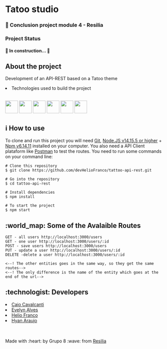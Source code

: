 <h1> Tatoo studio</h1>
<h3>🚀 Conclusion project module 4 - Resilia</h3>
<h3> Project Status</h3>
<h4> 
	🚧  In construction...  🚧
</h4>
<h2>About the project</h2>
<p> Development of an API-REST based on a Tatoo theme</p>

<li> Technologies used to build the project</li><br>
<p>
<img src="https://cdn.jsdelivr.net/gh/devicons/devicon/icons/nodejs/nodejs-original.svg" width="40" height="40" />
<img src="https://cdn.jsdelivr.net/gh/devicons/devicon/icons/npm/npm-original-wordmark.svg" width="40" height="40" />
<img src="https://cdn.jsdelivr.net/gh/devicons/devicon/icons/javascript/javascript-plain.svg" width="40" height="40"/>
<img src="https://cdn.jsdelivr.net/gh/devicons/devicon/icons/sequelize/sequelize-original.svg" width="40" height="40" />
<img src="https://cdn.jsdelivr.net/gh/devicons/devicon/icons/vscode/vscode-original.svg" width="40" height="40"/>
<img src="https://cdn.jsdelivr.net/gh/devicons/devicon/icons/mysql/mysql-original-wordmark.svg" width="40" height="40"/>
</p>
<h2>ℹ️ How to use</h2>
<p> To clone and run this project you will need <a href="https://git-scm.com/ target="_blank">Git</a>, <a href="https://nodejs.org/en/" target="_blank">Node.JS v14.15.5 or higher</a> + <a href="https://docs.npmjs.com/cli/v8/commands/npm-install" target="_blank">Npm v6.14.11<a>
installed on your computer. You also need a API Client plataform like <a href="https://www.postman.com/" target="_blank">Postman</a> to test the routes. You need to run some commands on your command line:
</p>

```
# Clone this repository
$ git clone https://github.com/devHelioFranco/tattoo-api-rest.git

# Go into the repository
$ cd tattoo-api-rest

# Install dependencies
$ npm install

# To start the project 
$ npm start
```
	
<h2>:world_map: Some of the Avalaible Routes</h2>

	GET - all users http://localhost:3000/users
	GET - one user http://localhost:3000/users/:id
	POST - save users http://localhost:3000/users
	PUT - update a user http://localhost:3000/users/:id
	DELETE -delete a user http://localhost:3000/users/:id
	
	<--! The other entities goes in the same way, so they get the same routes-->
	<--! The only difference is the name of the entity which goes at the end of the url-->
	
<h2>:technologist: Developers</h2>

<li><a href="https://github.com/CaioSix">Caio Cavalcanti</i>
<li><a href="https://github.com/evelynsba">Evelyn Alves</i>
<li><a href="https://github.com/devHelioFranco">Helio Franco</i>
<li><a href="https://github.com/B34tdb">Hyan Araujo</a></li>
<br><br>

<p> Made with :heart: by Grupo 8 :wave: from <span><a href="https://www.resilia.com.br/">Resilia</a></span></p>
